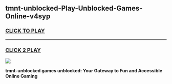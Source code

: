 
## tmnt-unblocked-Play-Unblocked-Games-Online-v4syp
<h3>
<a href="https://premium76.site?title=tmnt-unblocked&ref=25A">CLICK TO PLAY</a></h3>
<hr>

<h3>
<a href="https://premium76.site?title=tmnt-unblocked&ref=25A">CLICK 2 PLAY</a>
  
</h3>

<a href="https://premium76.site?title=tmnt-unblocked&ref=25A"><img src="https://clearcache.store/games.png"></a>


**tmnt-unblocked games unblocked: Your Gateway to Fun and Accessible Online Gaming**
